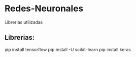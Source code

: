 # Redes-Neuronales
Librerias utilizadas

## Librerias:
pip install tensorflow
pip install -U scikit-learn
pip install keras

